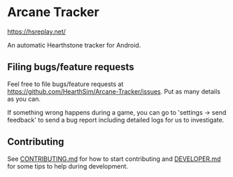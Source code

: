# Arcane Tracker

https://hsreplay.net/

An automatic Hearthstone tracker for Android. 


## Filing bugs/feature requests 

Feel free to file bugs/feature requests at https://github.com/HearthSim/Arcane-Tracker/issues. Put as many details as you can. 

If something wrong happens during a game, you can go to 'settings -> send feedback' to send a bug report including detailed logs for us to investigate.

## Contributing

See [CONTRIBUTING.md](CONTRIBUTING.md) for how to start contributing and [DEVELOPER.md](DEVELOPER.md) for some tips to help during development.
